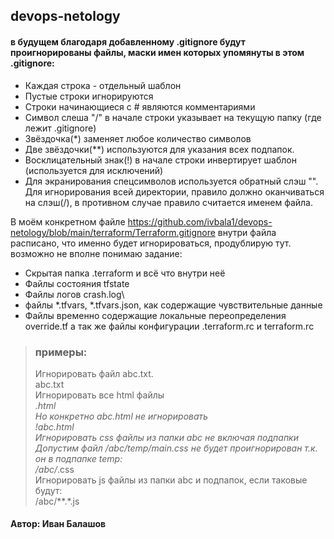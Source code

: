 ## devops-netology
#### в будущем благодаря добавленному .gitignore будут проигнорированы файлы, маски имен которых упомянуты в этом .gitignore:

- Каждая строка - отдельный шаблон  
- Пустые строки игнорируются  
- Строки начинающиеся с # являются комментариями  
- Символ слеша "/" в начале строки указывает на текущую папку (где лежит .gitignore)  
- Звёздочка(*) заменяет любое количество символов  
- Две звёздочки(**) используются для указания всех подпапок.  
- Восклицательный знак(!) в начале строки инвертирует шаблон (используется для исключений)  
- Для экранирования спецсимволов используется обратный слэш "\". Для игнорирования всей директории, правило должно оканчиваться на слэш(/), в противном случае правило считается именем файла.  

В моём конкретном файле https://github.com/ivbala1/devops-netology/blob/main/terraform/Terraform.gitignore
внутри файла расписано, что именно будет игнорироваться, продублирую тут. возможно не вполне понимаю задание:  
- Скрытая папка .terraform и всё что внутри неё  
- Файлы состояния tfstate  
- Файлы логов crash.log\
- файлы *.tfvars, *.tfvars.json, как содержащие чувствительные данные
- Файлы временно содержащие локальные переопределения override.tf а так же файлы конфигурации .terraform.rc и terraform.rc



>### примеры:
>Игнорировать файл abc.txt.  
abc.txt  
Игнорировать все html файлы  
*.html  
Но конкретно abc.html не игнорировать  
!abc.html  
Игнорировать css файлы из папки abc не включая подпапки  
Допустим файл /abc/temp/main.css не будет проигнорирован т.к. он в подпапке temp:  
/abc/*.css  
Игнорировать js файлы из папки abc и подпапок, если таковые будут:  
/abc/**.*.js  




#### Автор: Иван Балашов
